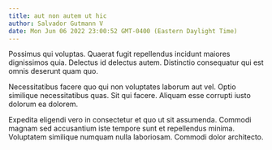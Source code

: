 ```yaml
---
title: aut non autem ut hic
author: Salvador Gutmann V
date: Mon Jun 06 2022 23:00:52 GMT-0400 (Eastern Daylight Time)
---
```

Possimus qui voluptas. Quaerat fugit repellendus incidunt maiores dignissimos quia. Delectus id delectus autem. Distinctio consequatur qui est omnis deserunt quam quo.

 Necessitatibus facere quo qui non voluptates laborum aut vel. Optio similique necessitatibus quas. Sit qui facere. Aliquam esse corrupti iusto dolorum ea dolorem.

 Expedita eligendi vero in consectetur et quo ut sit assumenda. Commodi magnam sed accusantium iste tempore sunt et repellendus minima. Voluptatem similique numquam nulla laboriosam. Commodi dolor architecto.